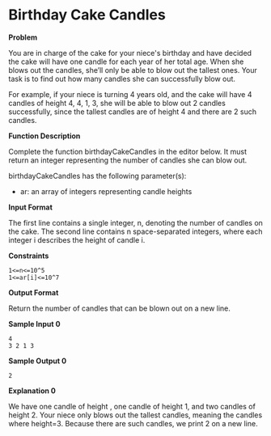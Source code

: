# Birthday Cake Candles

**Problem**

You are in charge of the cake for your niece's birthday and have decided the cake will have one candle for each year of her total age. When she blows out the candles, she’ll only be able to blow out the tallest ones. Your task is to find out how many candles she can successfully blow out.

For example, if your niece is turning 4 years old, and the cake will have 4 candles of height 4, 4, 1, 3, she will be able to blow out 2 candles successfully, since the tallest candles are of height 4 and there are 2 such candles.

**Function Description**

Complete the function birthdayCakeCandles in the editor below. It must return an integer representing the number of candles she can blow out.

birthdayCakeCandles has the following parameter(s):

- ar: an array of integers representing candle heights

**Input Format**

The first line contains a single integer, n, denoting the number of candles on the cake.
The second line contains n space-separated integers, where each integer i describes the height of candle i.

**Constraints**

```
1<=n<=10^5
1<=ar[i]<=10^7
```

**Output Format**

Return the number of candles that can be blown out on a new line.

**Sample Input 0**

```
4
3 2 1 3
```

**Sample Output 0**
```
2
```

**Explanation 0**

We have one candle of height , one candle of height 1, and two candles of height 2. Your niece only blows out the tallest candles, meaning the candles where height=3. Because there are  such candles, we print 2 on a new line.